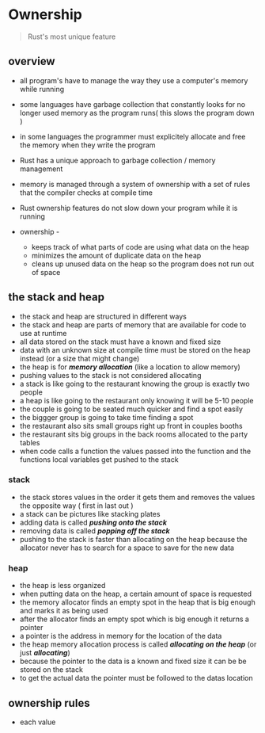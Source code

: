 # Ownership

> Rust's most unique feature

## overview

- all program's have to manage the way they use a computer's memory while running
- some languages have garbage collection that constantly looks for no longer used memory as the program runs( this slows the program down )
- in some languages the programmer must explicitely allocate and free the memory when they write the program
- Rust has a unique approach to garbage collection / memory management
- memory is managed through a system of ownership with a set of rules that the compiler checks at compile time
- Rust ownership features do not slow down your program while it is running

- ownership - 
    - keeps track of what parts of code are using what data on the heap 
    - minimizes the amount of duplicate data on the heap 
    - cleans up unused data on the heap so the program does not run out of space 

## the stack and heap 

- the stack and heap are structured in different ways
- the stack and heap are parts of memory that are available for code to use at runtime
- all data stored on the stack must have a known and fixed size
- data with an unknown size at compile time must be stored on the heap instead (or a size that might change)
- the heap is for ***memory allocation*** (like a location to allow memory)
- pushing values to the stack is not considered allocating
- a stack is like going to the restaurant knowing the group is exactly two people
- a heap is like going to the restaurant only knowing it will be 5-10 people
- the couple is going to be seated much quicker and find a spot easily
- the biggger group is going to take time finding a spot
- the restaurant also sits small groups right up front in couples booths
- the restaurant sits big groups in the back rooms allocated to the party tables 
- when code calls a function the values passed into the function and the functions local variables get pushed to the stack 

### stack 

- the stack stores values in the order it gets them and removes the values the opposite way ( first in last out )
- a stack can be pictures like stacking plates  
- adding data is called ***pushing onto the stack***
- removing data is called ***popping off the stack***
- pushing to the stack is faster than allocating on the heap because the allocator never has to search for a space to save for the new data 


### heap 

- the heap is less organized 
- when putting data on the heap, a certain amount of space is requested
- the memory allocator finds an empty spot in the heap that is big enough and marks it as being used 
- after the allocator finds an empty spot which is big enough it returns a pointer
- a pointer is the address in memory for the location of the data
- the heap memory allocation process is called ***allocating on the heap*** (or just ***allocating***)
- because the pointer to the data is a known and fixed size it can be be stored on the stack 
- to get the actual data the pointer must be followed to the datas location


## ownership rules

- each value 






